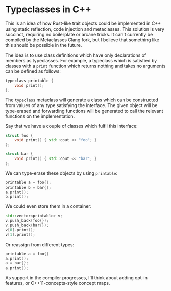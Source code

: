 # Typeclasses in C++

This is an idea of how Rust-like trait objects could be implemented in C++ using static reflection, code injection and metaclasses. This solution is very succinct, requiring no boilerplate or arcane tricks. It can't currently be compiled by the Metaclasses Clang fork, but I believe that something like this should be possible in the future.

The idea is to use class definitions which have only declarations of members as typeclasses. For example, a typeclass which is satisfied by classes with a `print` function which returns nothing and takes no arguments can be defined as follows:

```cpp
typeclass printable {
    void print();
};
```

The `typeclass` metaclass will generate a class which can be constructed from values of any type satisfying the interface. The given object will be type-erased and forwarding functions will be generated to call the relevant functions on the implementation.

Say that we have a couple of classes which fulfil this interface:

```cpp
struct foo {
    void print() { std::cout << "foo"; }
};

struct bar {
    void print() { std::cout << "bar"; }
};
```

We can type-erase these objects by using `printable`:

```cpp
printable a = foo{};
printable b = bar{};
a.print();
b.print();
```

We could even store them in a container:

```cpp
std::vector<printable> v;
v.push_back(foo{});
v.push_back(bar{});
v[0].print();
v[1].print();
```

Or reassign from different types:


```cpp
printable a = foo{}
a.print();
a = bar{};
a.print();
```

As support in the compiler progresses, I'll think about adding opt-in features, or C++11-concepts-style concept maps.

